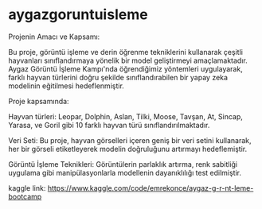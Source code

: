 # aygazgoruntuisleme

Projenin Amacı ve Kapsamı:

Bu proje, görüntü işleme ve derin öğrenme tekniklerini kullanarak çeşitli hayvanları sınıflandırmaya yönelik bir model geliştirmeyi amaçlamaktadır. Aygaz Görüntü İşleme Kampı'nda öğrendiğimiz yöntemleri uygulayarak, farklı hayvan türlerini doğru şekilde sınıflandırabilen bir yapay zeka modelinin eğitilmesi hedeflenmiştir.

Proje kapsamında:

Hayvan türleri: Leopar, Dolphin, Aslan, Tilki, Moose, Tavşan, At, Sincap, Yarasa, ve Goril gibi 10 farklı hayvan türü sınıflandırılmaktadır.

Veri Seti: Bu proje, hayvan görselleri içeren geniş bir veri setini kullanarak, her bir görseli etiketleyerek modelin doğruluğunu artırmayı hedeflemiştir.

Görüntü İşleme Teknikleri: Görüntülerin parlaklık artırma, renk sabitliği uygulama gibi manipülasyonlarla modellenin dayanıklılığı test edilmiştir.


  kaggle link: https://www.kaggle.com/code/emrekonce/aygaz-g-r-nt-leme-bootcamp
